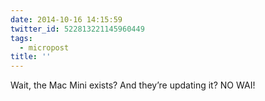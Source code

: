 ```yaml
---
date: 2014-10-16 14:15:59
twitter_id: 522813221145960449
tags:
  - micropost
title: ''
---
```


Wait, the Mac Mini exists? And they’re updating it? NO WAI!
